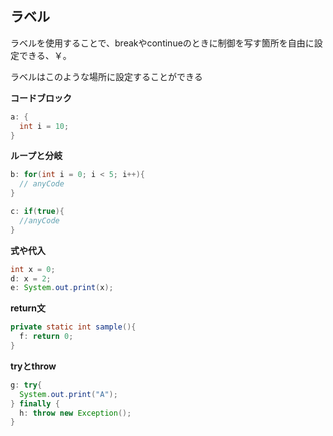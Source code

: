## ラベル

ラベルを使用することで、breakやcontinueのときに制御を写す箇所を自由に設定できる、￥。

ラベルはこのような場所に設定することができる

**コードブロック**

```Java
a: {
  int i = 10;
}
```

**ループと分岐**

```Java
b: for(int i = 0; i < 5; i++){
  // anyCode
}

c: if(true){
  //anyCode
}
```

**式や代入**

```Java
int x = 0;
d: x = 2;
e: System.out.print(x);
```

**return文**

```Java
private static int sample(){
  f: return 0;
}
```

**tryとthrow**

```Java
g: try{
  System.out.print("A");
} finally {
  h: throw new Exception();
}
```
